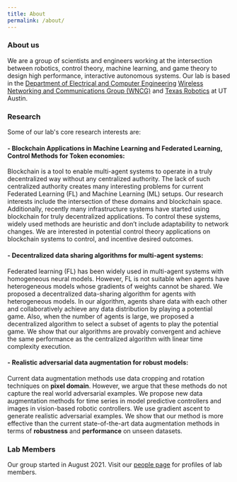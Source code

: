 ```yaml
---
title: About
permalink: /about/
---
```


### About us

<!-- <img class='img-responsive center-block' src="/images/logo/swarm-lab-logo.png" width="100%" height="100%" /> -->

We are a group of scientists and engineers working at the intersection between robotics, control theory, machine learning, and game theory to design high performance, interactive autonomous systems. Our lab is based in the [Department of Electrical and Computer Engineering](https://www.ece.utexas.edu) [Wireless Networking and Communications Group (WNCG)](https://wncg.org/) and [Texas Robotics](https://robotics.utexas.edu) at UT Austin.

### Research
Some of our lab's core research interests are:

#### - **Blockchain Applications in Machine Learning and Federated Learning, Control Methods for Token economies**:
Blockchain is a tool to enable multi-agent systems to operate in a truly decentralized way without any centralized authority. The lack of such centralized authority creates many interesting problems for current Federated Learning (FL) and Machine Learning (ML) setups. Our research interests include the intersection of these domains and blockchain space. Additionally, recently many infrastructure systems have started using blockchain for truly decentralized applications. To control these systems, widely used methods are heuristic and don’t include adaptability to network changes. We are interested in potential control theory applications on blockchain systems to control, and incentive desired outcomes. 

#### - **Decentralized data sharing algorithms for multi-agent systems**:
Federated learning (FL) has been widely used in multi-agent systems with homogeneous neural models. However, FL is not suitable when agents have heterogeneous models whose gradients of weights cannot be shared. We proposed a decentralized data-sharing algorithm for agents with heterogeneous models. In our algorithm, agents share data with each other and collaboratively achieve any data distribution by playing a potential game. Also, when the number of agents is large, we proposed a decentralized algorithm to select a subset of agents to play the potential game. We show that our algorithms are provably convergent and achieve the same performance as the centralized algorithm with linear time complexity execution.

#### - **Realistic adversarial data augmentation for robust models**: 
Current data augmentation methods use data cropping and rotation techniques on **pixel domain**. However, we argue that these methods do not capture the real world adversarial examples. We propose new data augmentation methods for time series in model predictive controllers and images in vision-based robotic controllers. We use gradient ascent to generate realistic adversarial examples. We show that our method is more effective than the current state-of-the-art data augmentation methods in terms of **robustness** and **performance** on unseen datasets.


### Lab Members

Our group started in August 2021. Visit our [people page](/people/) for profiles of lab members.
